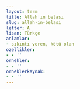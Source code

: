 ```yaml
---
layout: term
title: Allah'ın belası
slug: allah-in-belasi
letter: A
lisan: Türkçe
anlamlar:
- sıkıntı veren, kötü olan
ozellikler:
- - ''
ornekler:
- - ''
orneklerkaynak:
- - ''
---
```

